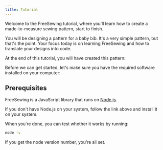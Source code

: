 ```yaml
---
title: Tutorial
---
```


Welcome to the FreeSewing tutorial, where you'll learn how to create a made-to-measure sewing pattern, start to finish.

You will be designing a pattern for a baby bib. It's a very simple pattern, but that's the point. Your focus today is on learning FreeSewing and how to translate your designs into code.

At the end of this tutorial, you will have created this pattern:

<example pattern="tutorial" part="bib" caption="Your end result" />

Before we can get started, let's make sure you have the required software installed on your computer:

## Prerequisites

FreeSewing is a JavaScript library that runs on [Node.js](https://nodejs.org/).

If you don't have Node.js on your system, follow the link above and install it on your system.

When you're done, you can test whether it works by running:

```bash
node -v
```

If you get the node version number, you're all set.